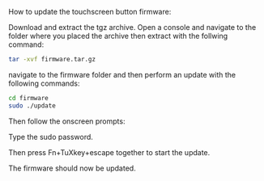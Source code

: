 How to update the touchscreen button firmware:

Download and extract the tgz archive. Open a console and navigate to the folder where you placed the archive then extract with the follwing command:

```bash
tar -xvf firmware.tar.gz
```
navigate to the firmware folder and then perform an update with the following commands: 
```bash
cd firmware 
sudo ./update 
```
Then follow the onscreen prompts: 

Type the sudo password. 

Then press Fn+TuXkey+escape together to
start the update.

The firmware should now be updated.
